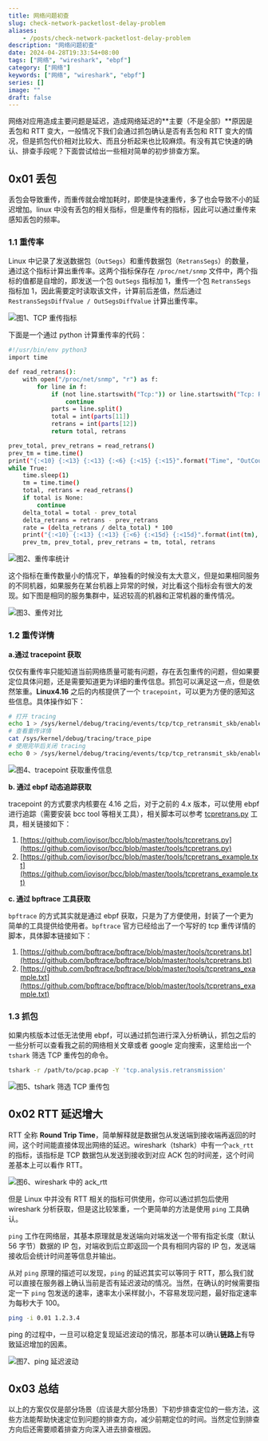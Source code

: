 ```yaml
---
title: 网络问题初查
slug: check-network-packetlost-delay-problem
aliases:
    - /posts/check-network-packetlost-delay-problem
description: "网络问题初查"
date: 2024-04-28T19:33:54+08:00
tags: ["网络", "wireshark", "ebpf"]
category: ["网络"]
keywords: ["网络", "wireshark", "ebpf"]
series: []
image: ""
draft: false
---
```


网络对应用造成主要问题是延迟，造成网络延迟的**主要（不是全部）**原因是丢包和 RTT 变大，一般情况下我们会通过抓包确认是否有丢包和 RTT 变大的情况，但是抓包代价相对比较大、而且分析起来也比较麻烦。有没有其它快速的确认、排查手段呢？下面尝试给出一些相对简单的初步排查方案。

## 0x01 丢包

丢包会导致重传，而重传就会增加耗时，即使是快速重传，多了也会导致不小的延迟增加。linux 中没有丢包的相关指标，但是重传有的指标，因此可以通过重传来感知丢包的频率。

### 1.1 重传率

Linux 中记录了发送数据包（`OutSegs`）和重传数据包（`RetransSegs`）的数量，通过这个指标计算出重传率。这两个指标保存在 `/proc/net/snmp` 文件中，两个指标的值都是自增的，即发送一个包 `OutSegs` 指标加 1，重传一个包 `RetransSegs` 指标加 1，因此需要定时读取该文件，计算前后差值，然后通过 `RestransSegsDiffValue / OutSegsDiffValue` 计算出重传率。

![图1、TCP 重传指标](./check-network-packetlost-delay-problem/01_TCP_重传指标.png)

下面是一个通过 python 计算重传率的代码：

```bash
#!/usr/bin/env python3
import time

def read_retrans():
    with open("/proc/net/snmp", "r") as f:
        for line in f:
            if (not line.startswith("Tcp:")) or line.startswith("Tcp: RtoAlgorithm"):
                continue
            parts = line.split()
            total = int(parts[11])
            retrans = int(parts[12])
            return total, retrans

prev_total, prev_retrans = read_retrans()
prev_tm = time.time()
print("{:<10} {:<13} {:<13} {:<6} {:<15} {:<15}".format("Time", "OutCount/s", "RetranCount/s", "Rate", "OutSegs", "RetransSegs"))
while True:
    time.sleep(1)
    tm = time.time()
    total, retrans = read_retrans()
    if total is None:
        continue
    delta_total = total - prev_total
    delta_retrans = retrans - prev_retrans
    rate = (delta_retrans / delta_total) * 100
    print("{:<10} {:<13} {:<13} {:<6} {:<15d} {:<15d}".format(int(tm), delta_total, delta_retrans, str(round(rate, 2))+"%", total, retrans))
    prev_tm, prev_total, prev_retrans = tm, total, retrans

```

![图2、重传率统计](./check-network-packetlost-delay-problem/02_重传率统计.png)

这个指标在重传数量小的情况下，单独看的时候没有太大意义，但是如果相同服务的不同机器，如果服务在某台机器上异常的时候，对比看这个指标会有很大的发现。如下图是相同的服务集群中，延迟较高的机器和正常机器的重传情况。

![图3、重传对比](./check-network-packetlost-delay-problem/03_重传对比.png)

### 1.2 重传详情

**a.通过 tracepoint 获取**

仅仅有重传率只能知道当前网络质量可能有问题，存在丢包重传的问题，但如果要定位具体问题，还是需要知道更为详细的重传信息。抓包可以满足这一点，但是依然笨重。**Linux4.16** 之后的内核提供了一个 `tracepoint`，可以更为方便的感知这些信息。具体操作如下：

```bash
# 打开 tracing
echo 1 > /sys/kernel/debug/tracing/events/tcp/tcp_retransmit_skb/enable
# 查看重传详情
cat /sys/kernel/debug/tracing/trace_pipe
# 使用完毕后关闭 tracing
echo 0 > /sys/kernel/debug/tracing/events/tcp/tcp_retransmit_skb/enable
```

![图4、tracepoint 获取重传信息](./check-network-packetlost-delay-problem/04_tracepoint_获取重传信息.png)

**b. 通过 ebpf 动态追踪获取**

tracepoint 的方式要求内核要在 4.16 之后，对于之前的 4.x 版本，可以使用 ebpf 进行追踪（需要安装 bcc tool 等相关工具），相关脚本可以参考 [tcpretrans.py](http://tcpretrans.py/) 工具，相关链接如下：

1. [https://github.com/iovisor/bcc/blob/master/tools/tcpretrans.py](https://github.com/iovisor/bcc/blob/master/tools/tcpretrans.py)
2. [https://github.com/iovisor/bcc/blob/master/tools/tcpretrans_example.txt](https://github.com/iovisor/bcc/blob/master/tools/tcpretrans_example.txt)

**c. 通过 bpftrace 工具获取**

`bpftrace` 的方式其实就是通过 ebpf 获取，只是为了方便使用，封装了一个更为简单的工具提供给使用者。`bpftrace` 官方已经给出了一个写好的 tcp 重传详情的脚本，具体脚本链接如下：

1. [https://github.com/bpftrace/bpftrace/blob/master/tools/tcpretrans.bt](https://github.com/bpftrace/bpftrace/blob/master/tools/tcpretrans.bt)
2. [https://github.com/bpftrace/bpftrace/blob/master/tools/tcpretrans_example.txt](https://github.com/bpftrace/bpftrace/blob/master/tools/tcpretrans_example.txt)

### 1.3 抓包

如果内核版本过低无法使用 ebpf，可以通过抓包进行深入分析确认，抓包之后的一些分析可以查看我之前的网络相关文章或者 google 定向搜索，这里给出一个 `tshark` 筛选 TCP 重传包的命令。

```bash
tshark -r /path/to/pcap.pcap -Y 'tcp.analysis.retransmission'
```

![图5、tshark 筛选 TCP 重传包](./check-network-packetlost-delay-problem/05_tshark_筛选_TCP_重传包.png)

## 0x02 RTT 延迟增大

RTT 全称 **Round Trip Time**，简单解释就是数据包从发送端到接收端再返回的时间，这个时间能直接体现出网络的延迟。wireshark（tshark）中有一个`ack_rtt` 的指标，该指标是  TCP 数据包从发送到接收到对应 ACK 包的时间差，这个时间差基本上可以看作 RTT。

![图6、wireshark 中的 ack_rtt](./check-network-packetlost-delay-problem/06_wireshark_中的_ack_rtt.png)

但是 Linux 中并没有 RTT 相关的指标可供使用，你可以通过抓包后使用 wireshark 分析获取，但是这比较笨重，一个更简单的方法是使用 `ping` 工具确认。

`ping` 工作在网络层，其基本原理就是发送端向对端发送一个带有指定长度（默认 56 字节）数据的 IP 包，对端收到后立即返回一个具有相同内容的 IP 包，发送端接收后会统计时间差等信息并输出。

从对 `ping` 原理的描述可以发现，`ping` 的延迟其实可以等同于 RTT，那么我们就可以直接在服务器上确认当前是否有延迟波动的情况。当然，在确认的时候需要指定一下 `ping` 包发送的速率，速率太小采样就小，不容易发现问题，最好指定速率为每秒大于 100。

```bash
ping -i 0.01 1.2.3.4
```

ping 的过程中，一旦可以稳定复现延迟波动的情况，那基本可以确认**链路上**有导致延迟增加的因素。

![图7、ping 延迟波动](./check-network-packetlost-delay-problem/07_ping_延迟波动.png)

## 0x03 总结

以上的方案仅仅是部分场景（应该是大部分场景）下初步排查定位的一些方法，这些方法能帮助快速定位到问题的排查方向，减少前期定位的时间。当然定位到排查方向后还需要顺着排查方向深入进去排查根因。
